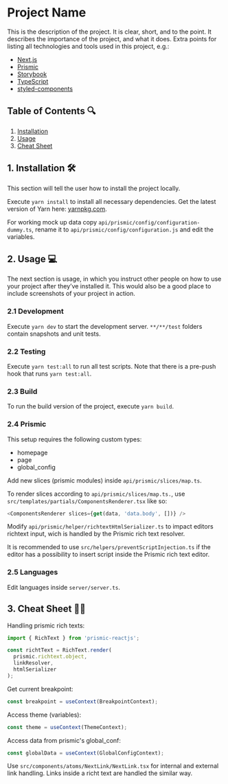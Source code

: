 # Project Name

This is the description of the project. It is clear, short, and to the point. It describes the importance of the project, and what it does. Extra points for listing all technologies and tools used in this project, e.g.:

- [Next.js](nextjs.org/)
- [Prismic](prismic.io/)
- [Storybook](storybook.js.org/)
- [TypeScript](typescriptlang.org/)
- [styled-components](https://styled-components.com/)

## Table of Contents 🔍

1. [Installation](#1.-installation-🛠)
2. [Usage](#2.-usage-💻)
3. [Cheat Sheet](#3.-cheat-sheet-🙇‍♂️)

## 1. Installation 🛠

This section will tell the user how to install the project locally.

Execute `yarn install` to install all necessary dependencies. Get the latest version of Yarn here: [yarnpkg.com](https://yarnpkg.com/).

For working mock up data copy `api/prismic/config/configuration-dummy.ts`, rename it to `api/prismic/config/configuration.js` and edit the variables.

## 2. Usage 💻

The next section is usage, in which you instruct other people on how to use your project after they’ve installed it. This would also be a good place to include screenshots of your project in action.

### 2.1 Development

Execute `yarn dev` to start the development server. `**/**/test` folders contain snapshots and unit tests.

### 2.2 Testing

Execute `yarn test:all` to run all test scripts. Note that there is a pre-push hook that runs `yarn test:all`.

### 2.3 Build

To run the build version of the project, execute `yarn build`.

### 2.4 Prismic

This setup requires the following custom types:

- homepage
- page
- global_config

Add new slices (prismic modules) inside `api/prismic/slices/map.ts`.

To render slices according to `api/prismic/slices/map.ts.`, use `src/templates/partials/ComponentsRenderer.tsx` like so:

```javascript
<ComponentsRenderer slices={get(data, 'data.body', [])} />
```

Modify `api/prismic/helper/richtextHtmlSerializer.ts` to impact editors richtext input, wich is handled by the Prismic rich text resolver.

It is recommended to use `src/helpers/preventScriptInjection.ts` if the editor has a possibility to insert script inside the Prismic rich text editor.

### 2.5 Languages

Edit languages inside `server/server.ts`.

## 3. Cheat Sheet 🙇‍♂️

Handling prismic rich texts:

```javascript
import { RichText } from 'prismic-reactjs';

const richtText = RichText.render(
  prismic.richtext.object,
  linkResolver,
  htmlSerializer
);
```

Get current breakpoint:

```javascript
const breakpoint = useContext(BreakpointContext);
```

Access theme (variables):

```javascript
const theme = useContext(ThemeContext);
```

Access data from prismic's global_conf:

```javascript
const globalData = useContext(GlobalConfigContext);
```

Use `src/components/atoms/NextLink/NextLink.tsx` for internal and external link handling. Links inside a richt text are handled the similar way.
